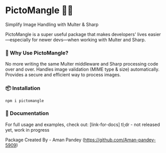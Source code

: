 # PictoMangle 🎨🔧
Simplify Image Handling with Multer & Sharp

PictoMangle is a super useful package that makes developers' lives easier—especially for newer devs—when working with Multer and Sharp.

### 🚀 Why Use PictoMangle?
No more writing the same Multer middleware and Sharp processing code over and over.
Handles image validation (MIME type & size) automatically.
Provides a secure and efficient way to process images.

### 📦 Installation
`npm i pictomangle`

### 📘 Documentation
For full usage and examples, check out:
[link-for-docs]
tl;dr - not released yet, work in progress

Package Created By - Aman Pandey (https://github.com/Aman-pandey-5909)